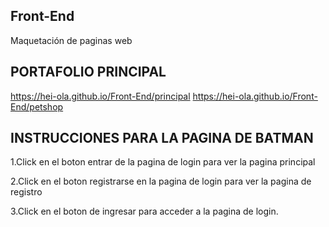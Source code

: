 ## Front-End
Maquetación de paginas web



## PORTAFOLIO PRINCIPAL
https://hei-ola.github.io/Front-End/principal
https://hei-ola.github.io/Front-End/petshop



## INSTRUCCIONES PARA LA PAGINA DE BATMAN 

1.Click en el boton entrar de la pagina de login para ver la pagina principal

2.Click en el boton registrarse en la pagina de login para ver la pagina de registro

3.Click en el boton de ingresar para acceder a la pagina de login.
